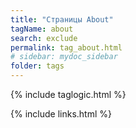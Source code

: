 ```yaml
---
title: "Страницы About"
tagName: about
search: exclude
permalink: tag_about.html
# sidebar: mydoc_sidebar
folder: tags
---
```

{% include taglogic.html %}

{% include links.html %}
